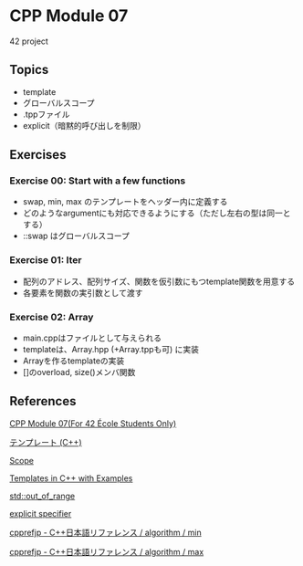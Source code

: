 # CPP Module 07
42 project

## Topics
- template <typename T>
- グローバルスコープ
- .tppファイル
- explicit（暗黙的呼び出しを制限）

## Exercises
### Exercise 00: Start with a few functions
- swap, min, max のテンプレートをヘッダー内に定義する
- どのようなargumentにも対応できるようにする（ただし左右の型は同一とする）
- ::swap はグローバルスコープ

### Exercise 01: Iter
- 配列のアドレス、配列サイズ、関数を仮引数にもつtemplate関数を用意する
- 各要素を関数の実引数として渡す

### Exercise 02: Array
- main.cppはファイルとして与えられる
- templateは、Array.hpp (+Array.tppも可) に実装
- Arrayを作るtemplateの実装
- []のoverload, size()メンバ関数

## References

[CPP Module 07(For 42 École Students Only)](https://projects.intra.42.fr/projects/cpp-module-07)

[テンプレート (C++)](https://learn.microsoft.com/ja-jp/cpp/cpp/templates-cpp?view=msvc-170)

[Scope](https://en.cppreference.com/w/cpp/language/scope)

[Templates in C++ with Examples](https://www.geeksforgeeks.org/templates-cpp/)

[std::out_of_range](https://en.cppreference.com/w/cpp/error/out_of_range)

[explicit specifier](https://en.cppreference.com/w/cpp/language/explicit)

[cpprefjp - C++日本語リファレンス / algorithm / min](https://cpprefjp.github.io/reference/algorithm/min.html)

[cpprefjp - C++日本語リファレンス / algorithm / max](https://cpprefjp.github.io/reference/algorithm/max.html)
